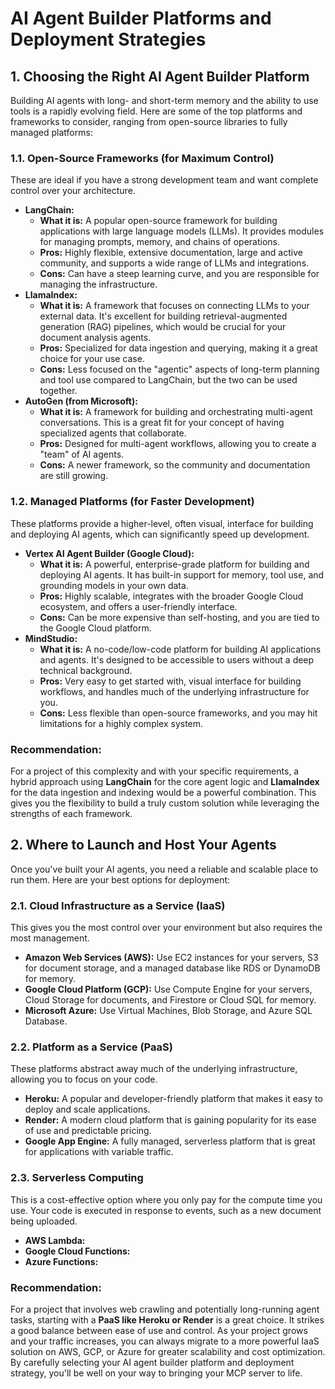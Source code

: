 # **AI Agent Builder Platforms and Deployment Strategies**

## **1\. Choosing the Right AI Agent Builder Platform**

Building AI agents with long- and short-term memory and the ability to use tools is a rapidly evolving field. Here are some of the top platforms and frameworks to consider, ranging from open-source libraries to fully managed platforms:

### **1.1. Open-Source Frameworks (for Maximum Control)**

These are ideal if you have a strong development team and want complete control over your architecture.

* **LangChain:**  
  * **What it is:** A popular open-source framework for building applications with large language models (LLMs). It provides modules for managing prompts, memory, and chains of operations.  
  * **Pros:** Highly flexible, extensive documentation, large and active community, and supports a wide range of LLMs and integrations.  
  * **Cons:** Can have a steep learning curve, and you are responsible for managing the infrastructure.  
* **LlamaIndex:**  
  * **What it is:** A framework that focuses on connecting LLMs to your external data. It's excellent for building retrieval-augmented generation (RAG) pipelines, which would be crucial for your document analysis agents.  
  * **Pros:** Specialized for data ingestion and querying, making it a great choice for your use case.  
  * **Cons:** Less focused on the "agentic" aspects of long-term planning and tool use compared to LangChain, but the two can be used together.  
* **AutoGen (from Microsoft):**  
  * **What it is:** A framework for building and orchestrating multi-agent conversations. This is a great fit for your concept of having specialized agents that collaborate.  
  * **Pros:** Designed for multi-agent workflows, allowing you to create a "team" of AI agents.  
  * **Cons:** A newer framework, so the community and documentation are still growing.

### **1.2. Managed Platforms (for Faster Development)**

These platforms provide a higher-level, often visual, interface for building and deploying AI agents, which can significantly speed up development.

* **Vertex AI Agent Builder (Google Cloud):**  
  * **What it is:** A powerful, enterprise-grade platform for building and deploying AI agents. It has built-in support for memory, tool use, and grounding models in your own data.  
  * **Pros:** Highly scalable, integrates with the broader Google Cloud ecosystem, and offers a user-friendly interface.  
  * **Cons:** Can be more expensive than self-hosting, and you are tied to the Google Cloud platform.  
* **MindStudio:**  
  * **What it is:** A no-code/low-code platform for building AI applications and agents. It's designed to be accessible to users without a deep technical background.  
  * **Pros:** Very easy to get started with, visual interface for building workflows, and handles much of the underlying infrastructure for you.  
  * **Cons:** Less flexible than open-source frameworks, and you may hit limitations for a highly complex system.

### **Recommendation:**

For a project of this complexity and with your specific requirements, a hybrid approach using **LangChain** for the core agent logic and **LlamaIndex** for the data ingestion and indexing would be a powerful combination. This gives you the flexibility to build a truly custom solution while leveraging the strengths of each framework.

## **2\. Where to Launch and Host Your Agents**

Once you've built your AI agents, you need a reliable and scalable place to run them. Here are your best options for deployment:

### **2.1. Cloud Infrastructure as a Service (IaaS)**

This gives you the most control over your environment but also requires the most management.

* **Amazon Web Services (AWS):** Use EC2 instances for your servers, S3 for document storage, and a managed database like RDS or DynamoDB for memory.  
* **Google Cloud Platform (GCP):** Use Compute Engine for your servers, Cloud Storage for documents, and Firestore or Cloud SQL for memory.  
* **Microsoft Azure:** Use Virtual Machines, Blob Storage, and Azure SQL Database.

### **2.2. Platform as a Service (PaaS)**

These platforms abstract away much of the underlying infrastructure, allowing you to focus on your code.

* **Heroku:** A popular and developer-friendly platform that makes it easy to deploy and scale applications.  
* **Render:** A modern cloud platform that is gaining popularity for its ease of use and predictable pricing.  
* **Google App Engine:** A fully managed, serverless platform that is great for applications with variable traffic.

### **2.3. Serverless Computing**

This is a cost-effective option where you only pay for the compute time you use. Your code is executed in response to events, such as a new document being uploaded.

* **AWS Lambda:**  
* **Google Cloud Functions:**  
* **Azure Functions:**

### **Recommendation:**

For a project that involves web crawling and potentially long-running agent tasks, starting with a **PaaS like Heroku or Render** is a great choice. It strikes a good balance between ease of use and control. As your project grows and your traffic increases, you can always migrate to a more powerful IaaS solution on AWS, GCP, or Azure for greater scalability and cost optimization.  
By carefully selecting your AI agent builder platform and deployment strategy, you'll be well on your way to bringing your MCP server to life.